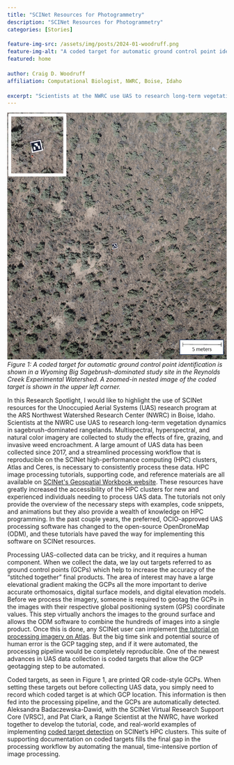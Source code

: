 ```yaml
---
title: "SCINet Resources for Photogrammetry"
description: "SCINet Resources for Photogrammetry"
categories: [Stories]

feature-img-src: /assets/img/posts/2024-01-woodruff.png
feature-img-alt: "A coded target for automatic ground control point identification is shown in a Wyoming Big Sagebrush-dominated study site in the Reynolds Creek Experimental Watershed."
featured: home

author: Craig D. Woodruff
affiliation: Computational Biologist, NWRC, Boise, Idaho

excerpt: "Scientists at the NWRC use UAS to research long-term vegetation dynamics in sagebrush-dominated rangelands. Multispectral, hyperspectral, and natural color imagery are collected to study the effects of fire, grazing, and invasive weed encroachment."
---
```


![Firgure 1](/assets/img/posts/2024-01-woodruff.png)
*Figure 1: A coded target for automatic ground control point identification is shown in a Wyoming Big Sagebrush-dominated study site in the Reynolds Creek Experimental Watershed. A zoomed-in nested image of the coded target is shown in the upper left corner.*

In this Research Spotlight, I would like to highlight the use of SCINet resources for the Unoccupied Aerial Systems (UAS) research program at the ARS Northwest Watershed Research Center (NWRC) in Boise, Idaho. Scientists at the NWRC use UAS to research long-term vegetation dynamics in sagebrush-dominated rangelands. Multispectral, hyperspectral, and natural color imagery are collected to study the effects of fire, grazing, and invasive weed encroachment. A large amount of UAS data has been collected since 2017, and a streamlined processing workflow that is reproducible on the SCINet high-performance computing (HPC) clusters, Atlas and Ceres, is necessary to consistently process these data. HPC image processing tutorials, supporting code, and reference materials are all available on [SCINet's Geospatial Workbook website](https://geospatial.101workbook.org/). These resources have greatly increased the accessibility of the HPC clusters for new and experienced individuals needing to process UAS data. The tutorials not only provide the overview of the necessary steps with examples, code snippets, and animations but they also provide a wealth of knowledge on HPC programming. In the past couple years, the preferred, OCIO-approved UAS processing software has changed to the open-source OpenDroneMap (ODM), and these tutorials have paved the way for implementing this software on SCINet resources. 

Processing UAS-collected data can be tricky, and it requires a human component. When we collect the data, we lay out targets referred to as ground control points (GCPs) which help to increase the accuracy of the “stitched together” final products. The area of interest may have a large elevational gradient making the GCPs all the more important to derive accurate orthomosaics, digital surface models, and digital elevation models. Before we process the imagery, someone is required to geotag the GCPs in the images with their respective global positioning system (GPS) coordinate values. This step virtually anchors the images to the ground surface and allows the ODM software to combine the hundreds of images into a single product. Once this is done, any SCINet user can implement [the tutorial on processing imagery on Atlas](https://geospatial.101workbook.org/IntroPhotogrammetry/00-IntroPhotogrammetry-LandingPage). But the big time sink and potential source of human error is the GCP tagging step, and if it were automated, the processing pipeline would be completely reproducible. One of the newest advances in UAS data collection is coded targets that allow the GCP geotagging step to be automated.  

Coded targets, as seen in Figure 1, are printed QR code-style GCPs. When setting these targets out before collecting UAS data, you simply need to record which coded target is at which GCP location. This information is then fed into the processing pipeline, and the GCPs are automatically detected. Aleksandra Badaczewska-Dawid, with the SCINet Virtual Research Support Core (VRSC), and Pat Clark, a Range Scientist at the NWRC, have worked together to develop the tutorial, code, and real-world examples of implementing [coded target detection](https://geospatial.101workbook.org/IntroPhotogrammetry/OpenDroneMap/03-ODM-georeferencing) on SCINet’s HPC clusters. This suite of supporting documentation on coded targets fills the final gap in the processing workflow by automating the manual, time-intensive portion of image processing.  
